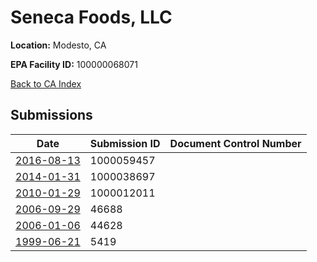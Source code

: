 # Seneca Foods, LLC

**Location:** Modesto, CA

**EPA Facility ID:** 100000068071

[Back to CA Index](../../index.md)

## Submissions

| Date | Submission ID | Document Control Number |
|------|--------------|-------------------------|
| [2016-08-13](submissions/1000059457.md) | 1000059457 |  |
| [2014-01-31](submissions/1000038697.md) | 1000038697 |  |
| [2010-01-29](submissions/1000012011.md) | 1000012011 |  |
| [2006-09-29](submissions/46688.md) | 46688 |  |
| [2006-01-06](submissions/44628.md) | 44628 |  |
| [1999-06-21](submissions/5419.md) | 5419 |  |
